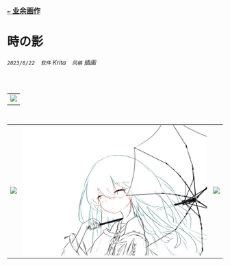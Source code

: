 ### [`←` 业余画作](../..)

# 時の影

###### `2023/6/22`&emsp;`软件` Krita&emsp;`风格` 插画

<br />

<table>
  <tr>
    <td>
      <img src="時の影%E3%80%80ときのかげ.png?raw=true" />
    </td>
  </tr>
</table>

<br />

<table>
  <tr>
    <td>
      <img src="時の影-Cover.png?raw=true" />
    </td>
    <td>
      <img src="時の影-Sketch.png?raw=true" />
    </td>
    <td>
      <img src="時の影-Avatar@3224.png?raw=true" />
    </td>
  </tr>
</table>
